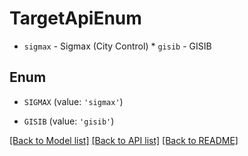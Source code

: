 # TargetApiEnum

* `sigmax` - Sigmax (City Control) * `gisib` - GISIB

## Enum

* `SIGMAX` (value: `'sigmax'`)

* `GISIB` (value: `'gisib'`)

[[Back to Model list]](../README.md#documentation-for-models) [[Back to API list]](../README.md#documentation-for-api-endpoints) [[Back to README]](../README.md)


